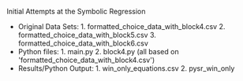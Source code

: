 Initial Attempts at the Symbolic Regression 
- Original Data Sets: 1. formatted_choice_data_with_block4.csv 2. formatted_choice_data_with_block5.csv 3. formatted_choice_data_with_block6.csv
- Python files: 1. main.py 2. block4.py (all based on 'formatted_choice_data_with_block4.csv')
- Results/Python Output: 1. win_only_equations.csv 2. pysr_win_only
